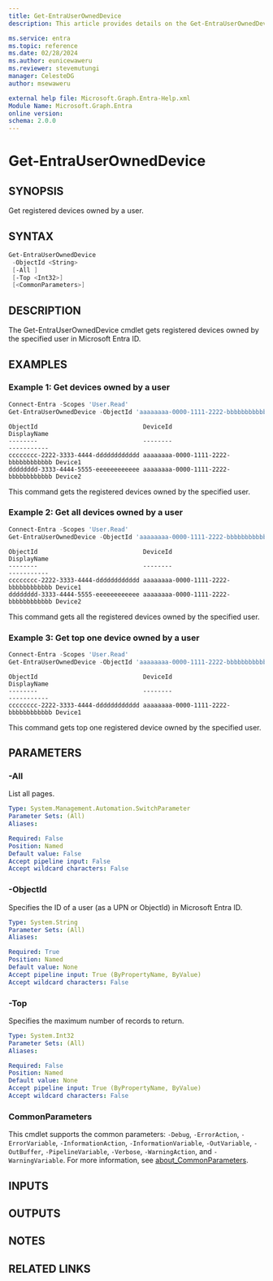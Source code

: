 ```yaml
---
title: Get-EntraUserOwnedDevice
description: This article provides details on the Get-EntraUserOwnedDevice command.

ms.service: entra
ms.topic: reference
ms.date: 02/28/2024
ms.author: eunicewaweru
ms.reviewer: stevemutungi
manager: CelesteDG
author: msewaweru

external help file: Microsoft.Graph.Entra-Help.xml
Module Name: Microsoft.Graph.Entra
online version:
schema: 2.0.0
---
```


# Get-EntraUserOwnedDevice

## SYNOPSIS

Get registered devices owned by a user.

## SYNTAX

```powershell
Get-EntraUserOwnedDevice 
 -ObjectId <String> 
 [-All ] 
 [-Top <Int32>] 
 [<CommonParameters>]
```

## DESCRIPTION

The Get-EntraUserOwnedDevice cmdlet gets registered devices owned by the specified user in Microsoft Entra ID.

## EXAMPLES

### Example 1: Get devices owned by a user

```powershell
Connect-Entra -Scopes 'User.Read'
Get-EntraUserOwnedDevice -ObjectId 'aaaaaaaa-0000-1111-2222-bbbbbbbbbbbb'
```

```Output
ObjectId                             DeviceId                             DisplayName
--------                             --------                             -----------
cccccccc-2222-3333-4444-dddddddddddd aaaaaaaa-0000-1111-2222-bbbbbbbbbbbb Device1
dddddddd-3333-4444-5555-eeeeeeeeeeee aaaaaaaa-0000-1111-2222-bbbbbbbbbbbb Device2
```

This command gets the registered devices owned by the specified user.

### Example 2: Get all devices owned by a user

```powershell
Connect-Entra -Scopes 'User.Read'
Get-EntraUserOwnedDevice -ObjectId 'aaaaaaaa-0000-1111-2222-bbbbbbbbbbbb' -All
```

```output
ObjectId                             DeviceId                             DisplayName
--------                             --------                             -----------
cccccccc-2222-3333-4444-dddddddddddd aaaaaaaa-0000-1111-2222-bbbbbbbbbbbb Device1
dddddddd-3333-4444-5555-eeeeeeeeeeee aaaaaaaa-0000-1111-2222-bbbbbbbbbbbb Device2
```

This command gets all the registered devices owned by the specified user.

### Example 3: Get top one device owned by a user

```powershell
Connect-Entra -Scopes 'User.Read'
Get-EntraUserOwnedDevice -ObjectId 'aaaaaaaa-0000-1111-2222-bbbbbbbbbbbb' -Top 1
```

```Output
ObjectId                             DeviceId                             DisplayName
--------                             --------                             -----------
cccccccc-2222-3333-4444-dddddddddddd aaaaaaaa-0000-1111-2222-bbbbbbbbbbbb Device1
```

This command gets top one registered device owned by the specified user.

## PARAMETERS

### -All

List all pages.

```yaml
Type: System.Management.Automation.SwitchParameter
Parameter Sets: (All)
Aliases:

Required: False
Position: Named
Default value: False
Accept pipeline input: False
Accept wildcard characters: False
```

### -ObjectId

Specifies the ID of a user (as a UPN or ObjectId) in Microsoft Entra ID.

```yaml
Type: System.String
Parameter Sets: (All)
Aliases:

Required: True
Position: Named
Default value: None
Accept pipeline input: True (ByPropertyName, ByValue)
Accept wildcard characters: False
```

### -Top

Specifies the maximum number of records to return.

```yaml
Type: System.Int32
Parameter Sets: (All)
Aliases:

Required: False
Position: Named
Default value: None
Accept pipeline input: True (ByPropertyName, ByValue)
Accept wildcard characters: False
```

### CommonParameters

This cmdlet supports the common parameters: `-Debug`, `-ErrorAction`, `-ErrorVariable`, `-InformationAction`, `-InformationVariable`, `-OutVariable`, `-OutBuffer`, `-PipelineVariable`, `-Verbose`, `-WarningAction`, and `-WarningVariable`. For more information, see [about_CommonParameters](https://go.microsoft.com/fwlink/?LinkID=113216).

## INPUTS

## OUTPUTS

## NOTES

## RELATED LINKS
